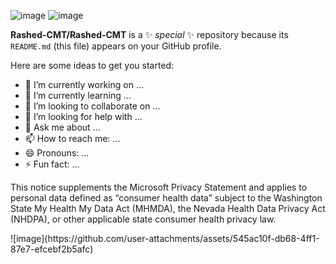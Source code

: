 ![image](https://github.com/user-attachments/assets/545ac10f-db68-4ff1-87e7-efcebf2b5afc)
![image](https://github.com/user-attachments/assets/545ac10f-db68-4ff1-87e7-efcebf2b5afc)


**Rashed-CMT/Rashed-CMT** is a ✨ _special_ ✨ repository because its `README.md` (this file) appears on your GitHub profile.

Here are some ideas to get you started:

- 🔭 I’m currently working on ...
- 🌱 I’m currently learning ...
- 👯 I’m looking to collaborate on ...
- 🤔 I’m looking for help with ...
- 💬 Ask me about ...
- 📫 How to reach me: ...
- 😄 Pronouns: ...
- ⚡ Fun fact: ...
  
<p>This notice supplements the Microsoft Privacy Statement and applies to personal data defined as “consumer health data” subject to the Washington State My Health My Data Act (MHMDA), the Nevada Health Data Privacy Act (NHDPA), or other applicable state consumer health privacy law.</p>
![image](https://github.com/user-attachments/assets/545ac10f-db68-4ff1-87e7-efcebf2b5afc)

